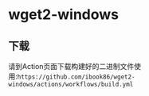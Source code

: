 # wget2-windows

## 下载

请到Action页面下载构建好的二进制文件使用:`https://github.com/ibook86/wget2-windows/actions/workflows/build.yml`
